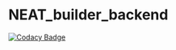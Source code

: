# NEAT_builder_backend
[![Codacy Badge](https://api.codacy.com/project/badge/Grade/5894201777024f9db3ed5fad837fb896)](https://www.codacy.com/app/guiconti/NEAT_builder_backend?utm_source=github.com&amp;utm_medium=referral&amp;utm_content=guiconti/NEAT_builder_backend&amp;utm_campaign=Badge_Grade)
